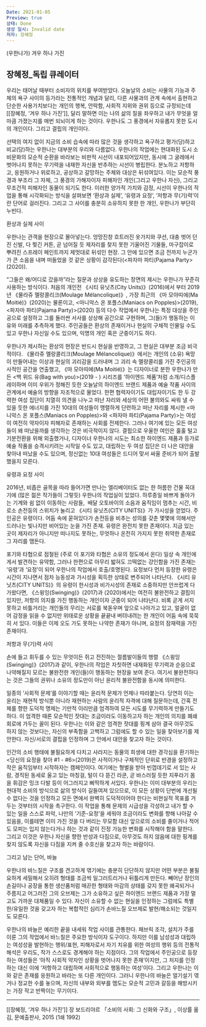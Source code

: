 ```yaml
---
Date: 2021-01-05
Preview: true
상태: Done
생성 일시: Invalid date
저자: 장혜정
---
```

(우한나가) 겨우 하나 가진

## 장혜정_독립 큐레이터

  

우리는 태어날 때부터 소비자의 위치를 부여받았다. 오늘날의 소비는 사물의 기능과 주체의 욕구 사이의 등가라는 전통적인 개념과 달리, 다른 사물과의 관계 속에서 출현하고 단순한 사용가치보다는 개인의 행복, 안락함, 사회적 지위와 권위 등으로 규정되는데[[장혜정, ‘겨우 하나 가진’]], 달리 말하면 이는 나의 삶의 질을 좌우하고 내가 무엇을 얼마큼 가졌는지를 매번 되뇌이게 하는 것이다. 우한나도 그 풍경에서 자유롭지 못한 도시의 개인이다. 그리고 결핍의 개인이다.

선택의 여지 없이 지금의 소비 습속에 따라 많은 것을 생각하고 욕구하고 평가(당)하고 비교(당)하는 우한나는 대부분의 우리와 다름없다. 우한나의 작업에는 현대화된 도시 소비문화의 모순적 순환을 바라보는 비판적 시선이 내포되어있지만, 동시에 그 굴레에서 벗어나지 못하는 무기력을 내재한 자신을 반추하는 시선이 병립한다. 분노하고 저항하고, 응원하거나 위로하고, 공상하고 갈망하는 주체와 대상은 뒤섞여있다. 이는 모순적 풍경과 부조리 그 자체, 그 풍경의 가해자이자 피해자인 개인(그리고 우한나 자신), 그리고 무조건적 피해자인 동물이 되기도 한다. 이러한 양가적 가치와 감정, 시선이 우한나의 작업을 통해 시각화되는 방식을 살펴보면 ‘환상과 실제’, ‘유령과 요정’, ‘저항과 무(기)력’이란 단어로 걸러진다. 그리고 그 사이를 충분히 소유하지 못한 한 개인, 우한나가 부단히 누빈다.

환상과 실제 사이

우한나는 관객을 현장으로 몰아넣는다. 엉망진창 흐트러진 옷가지와 쿠션, 대충 벗어 던진 신발, 다 찢긴 커튼, 곧 넘어질 듯 제자리를 찾지 못한 기울어진 기물들, 마구잡이로 뿌려진 스프레이 페인트까지 제멋대로 뒤섞인 현장. 그 안에 있으면 조금 전까지 누군가가 큰 소음을 내며 떠들었을 것 같은 상황이 감각된다(<파자마 파티(Pajama Party>(2020)).

“그들은 왜/어디로 갔을까”라는 질문과 상상을 유도하는 장면의 제시는 우한나가 꾸준히 사용하는 방식이다. 처음의 개인전 《시티 유닛츠(City Units)》(2016)에서 부터 2019년 《물라쥬 멜랑콜리크(Moulage Mélancolique)》, 가장 최근의 《마 모아띠에(Ma Moitié)》(2020)는 물론이고, <마니악스 온 포플스(Maniacs on Popples)>(2019), <파자마 파티(Pajama Party)>(2020) 등의 다수 작업에서 우한나는 특정 대상을 주인공으로 설정하고 그를 둘러싼 서사를 상상해 공간으로 구현하며, 그(들)가 행동하는 이유와 미래를 추측하게 했다. 주인공들은 환상의 존재이거나 현실의 구체적 인물일 수도 있고 우한나 자신일 수도 있으며, 익명의 개인 혹은 군중이기도 하다.

우한나가 제시하는 환상의 현장은 반드시 현실을 반영하고, 그 현실은 대부분 조금 비극적이다. 《물라쥬 멜랑콜리크(Moulage Mélancolique)》에서는 개인의 (소유) 욕망이 만들어내는 이상과 현실의 괴리감을 드러내며 그 괴리 속 멜랑콜리를 가진 주인공의 사적인 공간을 연출했고, 《마 모아띠에(Ma Moitié)》는 디자이너로 분한 우한나가 만든 <백 위드 유(Bag with you)>(2019 - ) 시리즈를 ‘하이엔드 제품’처럼 소개/디스플레이하며 이미 우위가 정해진 듯한 오늘날의 하이엔드 브랜드 제품과 예술 작품 사이의 관계에서 예술의 방향을 자조적으로 물었다. 한편 협력자이기도 대립자이기도 한 두 강력한 여성 집단이 치열히 의견을 나누고 떠난 자리와 세상의 어떤 불의와도 싸워 낼 수 있을 듯한 에너지를 가진 10대의 여성들이 맹렬하게 단련하고 떠난 자리를 제시한 <마니악스 온 포플스(Maniacs on Popples)>와 <파자마 파티(Pajama Party)>는 여성이 여전히 약자이자 피해자로 존재하는 사회를 전제한다. 그러나 여기에 있는 모든 여성들이 왜 떠났을까를 생각하는 것은 비극적이지 않다. 결핍으로 우울한 여인은 훌훌 털고 기분전환을 위해 외출했거나, 디자이너 우한나의 시도는 최소한 하이엔드 제품과 등가로 예술 작품을 승격시키려는 시작일 수도 있고, 대립하는 두 여성 집단은 더 나은 대안을 찾아내 떠났을 수도 있으며, 정신없는 10대 여성들은 드디어 맞서 싸울 준비가 되어 출발했을지 모른다.

유령과 요정 사이

2016년, 비좁은 골목을 따라 들어가면 만나는 엘리베이터도 없는 한 허름한 건물 꼭대기에 (많은 젊은 작가들이 그렇듯) 우한나의 작업실이 있었다. 하루종일 바쁘게 돌아가는 기계와 쉼 없이 이동하는 사람들,  배달 오토바이의 소음과 움직임이 멈추는 시간, 비로소 손전등의 스위치가 눌리고 《시티 유닛츠(CITY UNITS)》가 가시성을 얻었다. 주인공은 유령이다. 어둠 속에 묻혀있다가 손전등을 비추는 성의를 갖춘 몇몇에 의해서만 드러나는 빛나지만 비어있는 눈을 가진 존재. 유령은 완전치 못한 존재이다. 지금 있는 곳이 제자리가 아니지만 떠나지도 못하는, 무엇하나 온전히 가지지 못한 취약한 존재로 그 자리를 맴돈다.

포기와 타협으로 점철된 (주로 이 포기와 타협은 소유의 정도에서 온다) 일상 속 개인에게서 발견하는 유약함, 그러나 한편으로 아무리 밟혀도 끄떡없는 강인함을 가진 존재는 ‘유령’과 ‘요정’이 되어 우한나의 작업에서 호출/호명된다. 요정보다 먼저 등장한 유령은 시간이 지나면서 점차 능동성과 가시성을 획득한 상태로 변주되어 나타난다. 《시티 유닛츠(CITY UNITS)》의 유령이 한시성과 비가시성의 존재로 소중하지만 안쓰럽게 다가왔다면, 《스윙잉(Swinging)》(2017)과 <The Way I Stand>(2020)에서는 여전히 불완전하고 결핍이 있지만, 저항의 의지를 가진 행동하는 개인이자 군중이 되어 나타난다. 비록 곧게 서지 못하고 비틀거리는 개인들의 무리는 서로를 북돋우며 앞으로 나아가고 있고, 얼굴이 없어 감정을 읽을 수 없지만 위태로운 상황을 끝끝내 버텨내려는 한 개인이 어둠 속에 묵묵히 서 있다. 이들은 이제 오도 가도 못하는 나약한 존재가 아니며, 요정의 잠재력을 가진 존재이다.

저항과 무(기)력 사이

손에 들고 휘두를 수 있는 무엇이든 쥐고 전진하는 절름발이들의 행렬 《스윙잉(Swinging)》(2017)과 같이, 우한나의 작업은 자칫하면 내재화된 무기력과 순응으로 나약해질지 모르는 불완전한 개인(들)이 행동하는 현장을 보여 준다. 여기서 불완전하다는 것은 그들의 권위나 소유의 정도만이 아닌 윤리적 불완전함을 동시에 의미한다.

일종의 ‘사회적 문제’를 이야기할 때는 윤리적 문제가 언제나 따라붙는다. 당연히 이는 윤리는 재현적 방식뿐 아니라 재현하는 사람의 윤리적 자격에 대해 질문하는데, 간혹 전체를 향한 도덕적 명제는 기만적 이리만큼 엄격하여 모든 시도를 무기력하게 만들기도 하다. 이 엄격한 때론 모순적인 잣대는 조금이라도 이동하고자 하는 개인의 의지를 폐쇄회로에 가두는 꼴이 된다. 우한나는 이와 같은 엄격한 잣대를 핑계 삼아 결국 아무것도 하지 않는 것보다는, 자신의 부족함을 고백하고 그럼에도 할 수 있는 일을 찾아보기를 제안한다. 자신/서로의 결핍을 인정하며 그 안에서 대안을 찾고자 하는 것이다.

인간의 소비 행태에 불필요하게 다치고 사라지는 동물의 희생에 대한 경각심을 환기하는 <당신의 요정을 찾아 #1 - #6>(2019)은 사적이거나 구체적인 단위로 반경을 설정하고 작은 움직임부터 시작하자는 캠페인이다. 여기에는 형벌을 받아 빈껍데기로 서 있는 사람, 경직된 동세로 울고 있는 마칭걸, 털이 다 뜯긴 라쿤, 곧 바스러질 듯한 지푸라기 몸을 휘감은 밍크 다발 등이 어그러지고 삐딱하게 서있다. 우한나는 이미 대부분의 우리는 현대적 소비의 방식으로 삶의 방식이 길들여져 있으므로, 이 모든 상황이 단번에 개선될 수 없다는 것을 인정하고 모든 면에서 완벽히 도덕적이어야 한다는 비현실적 목표를 거두는 것부터의 시작을 촉구한다. 이 작업을 통해 문제의 시급성을 각성하고 내가 할 수 있는 일을 스스로 파악, 나만의 ‘기준-요정'을 세워야 조금이라도 변화를 향해 나아갈 수 있음을, 이를테면 이미 가진 것을 다 버리는 무모함 대신 앞으로의 소비를 줄이거나 적어도 모피는 입지 않는다거나 하는 것과 같이 진정 가능한 변화를 시작해야 함을 말한다. 그리고 이것은 우한나 자신을 향한 반성과 다짐으로, 아무것도 하지 않음에 대한 핑계를 찾지 않도록 자신을 다짐을 지켜 줄 수호신을 찾고자 하는 바람이다.

그리고 남는 단어, 바늘

우한나의 바느질은 구조를 견고하게 엮기에는 충분히 단단하지 않지만 어떤 부분은 불필요하게 세밀해서 오히려 형태를 조금씩 일그러트리거나 뒤틀리게 만든다. 빼어난 장인의 손길이나 공장을 통한 생산품처럼 매끈한 형태와 마감의 상태를 갖지 못한 왜곡되거나 주름지고 어그러진 그의 오브제는 그가 소유하고 싶은 하이엔드 브랜드 제품과 가장 멀고도 가까운 대체품일 수 있다. 자신이 소유할 수 없는 현실을 인정하는 그럼에도 특별한/유일한 것을 갖고자 하는 복합적인 심리가 손바느질 오브제로 발현/해소되는 것일지도 모른다.

우한나의 바늘은 예리한 끝을 내세워 작업 사이를 관통한다. 패브릭 조각, 설치가 주를 이룬 그의 작업에서 바느질은 주요한 방식이자 도구이다. 하지만 이를 남성성과 대립하는 여성성을 발현하는 행위/표현, 피해자로서 자기 치유를 위한 여성의 행위 등의 전통적 해석은 우리도, 작가 스스로도 경계해야 하는 지점이다. 그의 작업에서 주인공으로 등장하는 여성들은 ‘아직 사회적 약자인 상황을 벗어나지 못한 존재’이지만, 그 처지를 인정하는 대신 이에 ‘저항하고 대립하며 사회적으로 행동하는 여성’이다. 그리고 우한나는 이와 같은 존재를 응원하고 바라는 또 다른 개인이다. 그러니 우한나의 바늘은 얼기설기 엮거나 정교한 수를 놓으며, 자신의 내부와 외부를 맴도는 모순적 고민과 갈등을 해방시키는 가장 작고 반짝이는 무기이다.

---

  

[[장혜정, ‘겨우 하나 가진’]] 장 보드리야르 「소비의 사회: 그 신화와 구조」, 이상률 옮김, 문예출판사, 2015 (1쇄 1992)